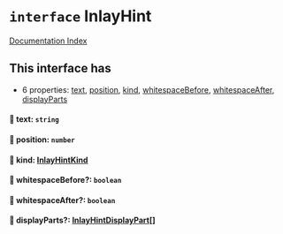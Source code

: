 # `interface` InlayHint

[Documentation Index](../README.md)

## This interface has

- 6 properties:
[text](#-text-string),
[position](#-position-number),
[kind](#-kind-inlayhintkind),
[whitespaceBefore](#-whitespacebefore-boolean),
[whitespaceAfter](#-whitespaceafter-boolean),
[displayParts](#-displayparts-inlayhintdisplaypart)


#### 📄 text: `string`



#### 📄 position: `number`



#### 📄 kind: [InlayHintKind](../enum.InlayHintKind/README.md)



#### 📄 whitespaceBefore?: `boolean`



#### 📄 whitespaceAfter?: `boolean`



#### 📄 displayParts?: [InlayHintDisplayPart](../private.interface.InlayHintDisplayPart/README.md)\[]



